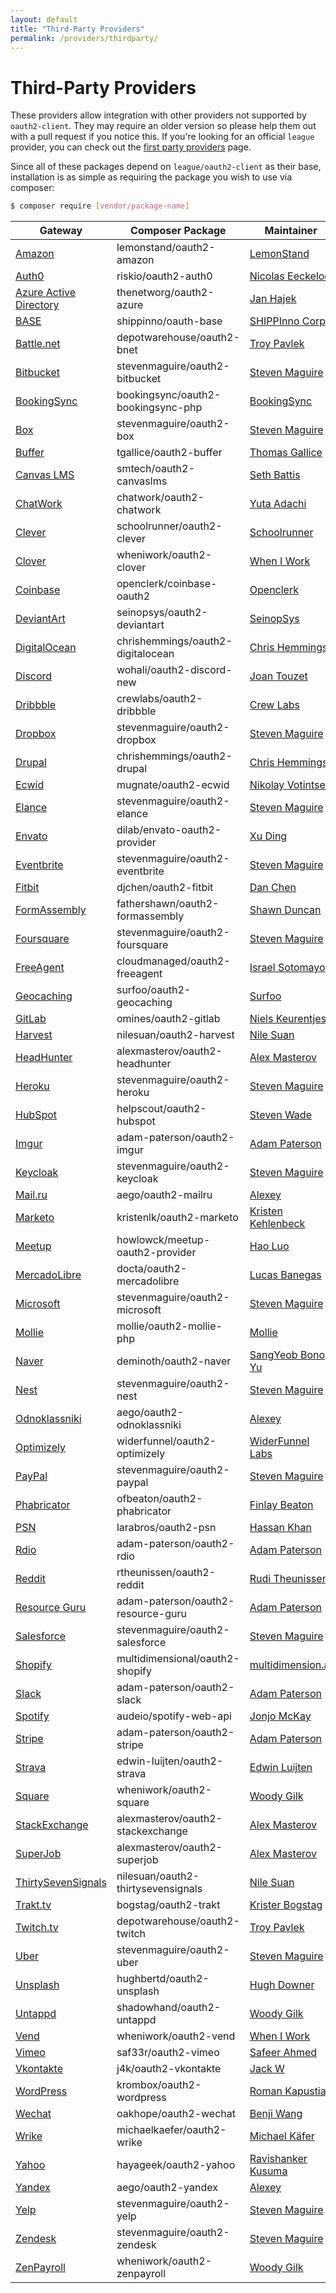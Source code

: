 ```yaml
---
layout: default
title: "Third-Party Providers"
permalink: /providers/thirdparty/
---
```


Third-Party Providers
======================

These providers allow integration with other providers not supported by `oauth2-client`. They may require an older
version so please help them out with a pull request if you notice this. If you're looking for an official `league` provider,
you can check out the [first party providers](/providers/league) page.

Since all of these packages depend on `league/oauth2-client` as their base, installation is as simple as requiring the
package you wish to use via composer:

~~~ bash
$ composer require [vendor/package-name]
~~~

Gateway | Composer Package | Maintainer
--- | --- | ---
[Amazon](https://github.com/lemonstand/oauth2-amazon/) | lemonstand/oauth2-amazon | [LemonStand](https://github.com/lemonstand)
[Auth0](https://github.com/RiskioFr/oauth2-auth0) | riskio/oauth2-auth0 | [Nicolas Eeckeloo](https://github.com/neeckeloo)
[Azure Active Directory](https://github.com/thenetworg/oauth2-azure) | thenetworg/oauth2-azure | [Jan Hajek](https://github.com/hajekj)
[BASE](https://github.com/w-takumi/oauth2-base) | shippinno/oauth-base | [SHIPPInno Corp.](https://www.shippinno.co.jp/)
[Battle.net](https://github.com/tpavlek/oauth2-bnet) | depotwarehouse/oauth2-bnet | [Troy Pavlek](https://github.com/tpavlek)
[Bitbucket](https://github.com/stevenmaguire/oauth2-bitbucket) | stevenmaguire/oauth2-bitbucket | [Steven Maguire](https://github.com/stevenmaguire)
[BookingSync](https://github.com/BookingSync/oauth2-bookingsync-php) | bookingsync/oauth2-bookingsync-php | [BookingSync](https://github.com/BookingSync)
[Box](https://github.com/stevenmaguire/oauth2-box) | stevenmaguire/oauth2-box | [Steven Maguire](https://github.com/stevenmaguire)
[Buffer](https://github.com/tgallice/oauth2-buffer) | tgallice/oauth2-buffer | [Thomas Gallice](https://github.com/tgallice)
[Canvas LMS](https://github.com/smtech/oauth2-canvaslms) | smtech/oauth2-canvaslms | [Seth Battis](https://github.com/battis)
[ChatWork](https://github.com/chatwork/oauth2-chatwork-php) | chatwork/oauth2-chatwork | [Yuta Adachi](https://github.com/ada-u)
[Clever](https://github.com/schoolrunner/oauth2-clever) | schoolrunner/oauth2-clever | [Schoolrunner](https://github.com/schoolrunner)
[Clover](https://github.com/wheniwork/oauth2-clover) | wheniwork/oauth2-clover | [When I Work](https://github.com/wheniwork)
[Coinbase](https://github.com/openclerk/coinbase-oauth2) | openclerk/coinbase-oauth2 | [Openclerk](https://github.com/openclerk)
[DeviantArt](https://github.com/SeinopSys/oauth2-deviantart) | seinopsys/oauth2-deviantart | [SeinopSys](https://github.com/SeinopSys)
[DigitalOcean](https://github.com/chrishemmings/oauth2-digitalocean) | chrishemmings/oauth2-digitalocean | [Chris Hemmings](https://github.com/chrishemmings)
[Discord](https://github.com/wohali/oauth2-discord-new) | wohali/oauth2-discord-new | [Joan Touzet](https://github.com/wohali)
[Dribbble](https://github.com/crewlabs/oauth2-dribbble) | crewlabs/oauth2-dribbble | [Crew Labs](https://crew.co/labs)
[Dropbox](https://github.com/stevenmaguire/oauth2-dropbox) | stevenmaguire/oauth2-dropbox | [Steven Maguire](https://github.com/stevenmaguire)
[Drupal](https://github.com/chrishemmings/oauth2-drupal) | chrishemmings/oauth2-drupal | [Chris Hemmings](https://github.com/chrishemmings)
[Ecwid](https://github.com/mugnate/oauth2-ecwid) | mugnate/oauth2-ecwid | [Nikolay Votintsev](https://github.com/votintsev)
[Elance](https://github.com/stevenmaguire/oauth2-elance) | stevenmaguire/oauth2-elance | [Steven Maguire](https://github.com/stevenmaguire)
[Envato](https://github.com/dilab/envato-oauth2-provider) | dilab/envato-oauth2-provider | [Xu Ding](https://github.com/dilab)
[Eventbrite](https://github.com/stevenmaguire/oauth2-eventbrite) | stevenmaguire/oauth2-eventbrite | [Steven Maguire](https://github.com/stevenmaguire)
[Fitbit](https://github.com/djchen/oauth2-fitbit) | djchen/oauth2-fitbit | [Dan Chen](https://github.com/djchen)
[FormAssembly](https://github.com/FatherShawn/oauth2-formassembly) | fathershawn/oauth2-formassembly | [Shawn Duncan](https://github.com/FatherShawn)
[Foursquare](https://github.com/stevenmaguire/oauth2-foursquare) | stevenmaguire/oauth2-foursquare | [Steven Maguire](https://github.com/stevenmaguire)
[FreeAgent](https://github.com/CloudManaged/oauth2-freeagent) | cloudmanaged/oauth2-freeagent | [Israel Sotomayor](https://github.com/zot24)
[Geocaching](https://github.com/Surfoo/oauth2-geocaching) | surfoo/oauth2-geocaching | [Surfoo](https://github.com/Surfoo)
[GitLab](https://github.com/omines/oauth2-gitlab) | omines/oauth2-gitlab | [Niels Keurentjes](https://github.com/curry684)
[Harvest](https://github.com/nilesuan/oauth2-harvest) | nilesuan/oauth2-harvest | [Nile Suan](https://github.com/nilesuan)
[HeadHunter](https://packagist.org/packages/alexmasterov/oauth2-headhunter) | alexmasterov/oauth2-headhunter | [Alex Masterov](https://github.com/AlexMasterov)
[Heroku](https://github.com/stevenmaguire/oauth2-heroku) | stevenmaguire/oauth2-heroku | [Steven Maguire](https://github.com/stevenmaguire)
[HubSpot](https://github.com/helpscout/oauth2-hubspot) | helpscout/oauth2-hubspot | [Steven Wade](https://github.com/stevenwadejr)
[Imgur](https://github.com/adam-paterson/oauth2-imgur) | adam-paterson/oauth2-imgur | [Adam Paterson](https://github.com/adam-paterson)
[Keycloak](https://github.com/stevenmaguire/oauth2-keycloak) | stevenmaguire/oauth2-keycloak | [Steven Maguire](https://github.com/stevenmaguire)
[Mail.ru](https://packagist.org/packages/aego/oauth2-mailru) | aego/oauth2-mailru | [Alexey](https://github.com/rakeev)
[Marketo](https://packagist.org/packages/kristenlk/oauth2-marketo) | kristenlk/oauth2-marketo | [Kristen Kehlenbeck](https://github.com/kristenlk)
[Meetup](https://github.com/howlowck/meetup-oauth2-provider) | howlowck/meetup-oauth2-provider | [Hao Luo](https://github.com/howlowck)
[MercadoLibre](https://github.com/docta/oauth2-mercadolibre) | docta/oauth2-mercadolibre | [Lucas Banegas](https://github.com/lucascono)
[Microsoft](https://github.com/stevenmaguire/oauth2-microsoft) | stevenmaguire/oauth2-microsoft | [Steven Maguire](https://github.com/stevenmaguire)
[Mollie](https://github.com/mollie/oauth2-mollie-php) | mollie/oauth2-mollie-php | [Mollie](https://github.com/mollie)
[Naver](https://packagist.org/packages/deminoth/oauth2-naver) | deminoth/oauth2-naver | [SangYeob Bono Yu](https://github.com/deminoth)
[Nest](https://github.com/stevenmaguire/oauth2-nest) | stevenmaguire/oauth2-nest | [Steven Maguire](https://github.com/stevenmaguire)
[Odnoklassniki](https://packagist.org/packages/aego/oauth2-odnoklassniki) | aego/oauth2-odnoklassniki | [Alexey](https://github.com/rakeev)
[Optimizely](https://packagist.org/packages/widerfunnel/oauth2-optimizely) | widerfunnel/oauth2-optimizely | [WiderFunnel Labs](https://github.com/WiderFunnel-Labs)
[PayPal](https://github.com/stevenmaguire/oauth2-paypal) | stevenmaguire/oauth2-paypal | [Steven Maguire](https://github.com/stevenmaguire)
[Phabricator](https://github.com/ofbeaton/oauth2-phabricator) | ofbeaton/oauth2-phabricator | [Finlay Beaton](https://ofbeaton.com)
[PSN](https://github.com/larabros/oauth2-psn) | larabros/oauth2-psn | [Hassan Khan](https://github.com/hassankhan)
[Rdio](https://github.com/adam-paterson/oauth2-rdio) | adam-paterson/oauth2-rdio | [Adam Paterson](https://github.com/adam-paterson)
[Reddit](https://github.com/rtheunissen/oauth2-reddit) | rtheunissen/oauth2-reddit | [Rudi Theunissen](https://github.com/rtheunissen)
[Resource Guru](https://github.com/adam-paterson/oauth2-resource-guru) | adam-paterson/oauth2-resource-guru | [Adam Paterson](https://github.com/adam-paterson)
[Salesforce](https://github.com/stevenmaguire/oauth2-salesforce) | stevenmaguire/oauth2-salesforce | [Steven Maguire](https://github.com/stevenmaguire)
[Shopify](https://github.com/multidimension-al/oauth2-shopify) | multidimensional/oauth2-shopify | [multidimension.al](https://multidimension.al/)
[Slack](https://github.com/adam-paterson/oauth2-slack) | adam-paterson/oauth2-slack | [Adam Paterson](https://github.com/adam-paterson)
[Spotify](https://packagist.org/packages/audeio/spotify-web-api) | audeio/spotify-web-api | [Jonjo McKay](https://github.com/jonjomckay)
[Stripe](https://github.com/adam-paterson/oauth2-stripe) | adam-paterson/oauth2-stripe | [Adam Paterson](https://github.com/adam-paterson)
[Strava](https://github.com/Edwin-Luijten/oauth2-strava) | edwin-luijten/oauth2-strava | [Edwin Luijten](https://github.com/Edwin-Luijten)
[Square](https://packagist.org/packages/wheniwork/oauth2-square) | wheniwork/oauth2-square | [Woody Gilk](https://github.com/shadowhand)
[StackExchange](https://packagist.org/packages/alexmasterov/oauth2-stackexchange) | alexmasterov/oauth2-stackexchange | [Alex Masterov](https://github.com/AlexMasterov)
[SuperJob](https://packagist.org/packages/alexmasterov/oauth2-superjob) | alexmasterov/oauth2-superjob | [Alex Masterov](https://github.com/AlexMasterov)
[ThirtySevenSignals](https://github.com/nilesuan/oauth2-thirtysevensignals) | nilesuan/oauth2-thirtysevensignals | [Nile Suan](https://github.com/nilesuan)
[Trakt.tv](https://github.com/Bogstag/oauth2-trakt) | bogstag/oauth2-trakt | [Krister Bogstag](https://github.com/Bogstag/)
[Twitch.tv](https://github.com/tpavlek/oauth2-twitch) | depotwarehouse/oauth2-twitch | [Troy Pavlek](https://github.com/tpavlek)
[Uber](https://github.com/stevenmaguire/oauth2-uber) | stevenmaguire/oauth2-uber | [Steven Maguire](https://github.com/stevenmaguire)
[Unsplash](https://github.com/hughbertd/oauth2-unsplash) | hughbertd/oauth2-unsplash | [Hugh Downer](https://github.com/hughbertd)
[Untappd](https://github.com/shadowhand/oauth2-untappd) | shadowhand/oauth2-untappd | [Woody Gilk](https://github.com/shadowhand)
[Vend](https://github.com/wheniwork/oauth2-vend) | wheniwork/oauth2-vend | [When I Work](https://github.com/wheniwork)
[Vimeo](https://github.com/saf33r/oauth2-vimeo) | saf33r/oauth2-vimeo | [Safeer Ahmed](https://github.com/saf33r)
[Vkontakte](https://github.com/j4k/oauth2-vkontakte) | j4k/oauth2-vkontakte | [Jack W](https://github.com/j4k)
[WordPress](https://github.com/krombox/oauth2-wordpress) | krombox/oauth2-wordpress | [Roman Kapustian](https://github.com/krombox)
[Wechat](https://github.com/oakhope/oauth2-wechat) | oakhope/oauth2-wechat | [Benji Wang](https://github.com/oakhope)
[Wrike](https://github.com/michaelKaefer/oauth2-wrike) | michaelkaefer/oauth2-wrike | [Michael Käfer](https://github.com/michaelKaefer)
[Yahoo](https://packagist.org/packages/hayageek/oauth2-yahoo) | hayageek/oauth2-yahoo | [Ravishanker Kusuma](https://github.com/hayageek)
[Yandex](https://packagist.org/packages/aego/oauth2-yandex) | aego/oauth2-yandex | [Alexey](https://github.com/rakeev)
[Yelp](https://github.com/stevenmaguire/oauth2-yelp) | stevenmaguire/oauth2-yelp | [Steven Maguire](https://github.com/stevenmaguire)
[Zendesk](https://github.com/stevenmaguire/oauth2-zendesk) | stevenmaguire/oauth2-zendesk | [Steven Maguire](https://github.com/stevenmaguire)
[ZenPayroll](https://packagist.org/packages/wheniwork/oauth2-zenpayroll) | wheniwork/oauth2-zenpayroll | [Woody Gilk](https://github.com/shadowhand)
